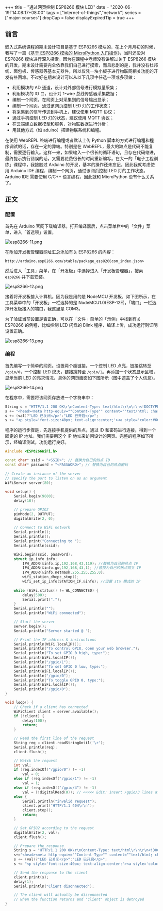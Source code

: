 +++
title = "通过网页控制 ESP8266 模块 LED"
date = "2020-06-19T14:08:17+08:00"
tags = ["internet-of-things","network"]
series = ["major-courses"]
dropCap = false
displayExpiredTip = true
+++

## 前言

嵌入式系统课程的期末设计项目是基于 ESP8266 模块的，在上个月月初的时候，我写了一篇《[基于 ESP8266 模块的 MicroPython 入门操作](/tech/computer/esp8266-the-internet-of-things/)》，当时还没对 ESP8266 模块进行深入探索。因为在课程中老师没有讲解过关于 ESP8266 模块的开发，期末设计需要完全依靠我们自己进行摸索，而且悲剧的是，我并没有杜邦线、面包板、传感器等基本元器件，所以仅凭一块小板子进行物联网相关功能的开发有些困难。不过好在期末设计可以从以下几项中任选一项或多项做：

+ 利用模块的 AD 通道，设计对外部信号进行模拟量采集；
+ 利用模块的 IO 口，设计对 1-wire 总线传感器采集数据；
+ 编制一个网页，在网页上对采集到的信号输出显示；
+ 编制一个网页，通过该网页控制 LED 灯的工作状态；
+ 将采集到的信号传送到手机上，建议使用 MQTT 协议；
+ 通过手机控制 LED 灯的状态，建议使用 MQTT 协议；
+ 在云端建立数据模型和服务，对物联数据进行分析；
+ 用其他方式（如 aduino）搭建物联系统和编程。

在使用 WebREPL 终端进行编程或者默认上传 Python 脚本的方式进行编程和程序调试的话，存在一定的弊端。特别是在 WebREPL，最大的缺点是代码不能复制，需要逐行输入。这样一来，如果输入一个很长的循环语句，且存在代码缩进，最终提示执行错误的话，又需要花费很长的时间重新编写。在大一的「电子工程训练」课程中，我接触过 Arduino 的开发，基本的操作还未忘记。因此我就考虑使用 Arduino IDE 编程，编制一个网页，通过该网页控制 LED 灯的工作状态。Arduino IDE 需要使用 C/C++ 语言编程，因此就和 MicroPython 没有什么关系了。

## 正文

### 配置

首先在 Arduino 官网下载编译器。打开编译器后，点击菜单栏中的「文件」菜单，进入「首选项」设置。

![esp8266-11.png](/images/esp8266-11.png)

在附加开发板管理器网址汇总添加有关 ESP8266 的内容：

```
http://arduino.esp8266.com/stable/package_esp8266com_index.json>
```

然后进入「工具」菜单，在「开发板」中选择进入「开发板管理器」，搜索 `esp8266` 并下载安装。

![esp8266-12.png](/images/esp8266-12.png)

接着将开发板接入计算机。因为我是用的是 NodeMCU 开发板，如下图所示，在工具菜单中的「开发板」一栏选择的是 NodeMCU1.0(ESP-12E)，「端口」一栏选择开发板接入的端口，我这里是 COM3。

为了验证当前设置是否正确，可以在「文件」菜单的「示例」中找到有关 ESP8266 的例程，比如控制 LED 闪烁的 Blink 程序，编译上传，成功运行则证明设置正确。

![esp8266-13.png](/images/esp8266-13.png)

### 编程

首先编写一个简单的网页。设置两个超链接，一个控制 LED 点亮，链接跳转至 `/gpio/0`，一个控制 LED 熄灭，链接跳转至 `/gpio/1`。再添加一个状态显示区域，显示当前 LED 的亮灭情况，具体的网页画面如下图所示（图中遮盖了个人信息）。

![esp8266-14.png](/images/esp8266-14.png)

在程序中，需要将该网页存放进一个字符串中：

```c++
String s = "HTTP/1.1 200 OK\r\nContent-Type: text/html\r\n\r\n<!DOCTYPE HTML>\r\n<html>\r\n<p style='color:#666; font-size:40px; text-align:center;'>状态：";
s += "<head><meta http-equiv=""Content-Type"" content=""text/html; charset=utf-8"" /></head>";
s += (val)?"LED 已关闭</p>":"LED 已开启</p>";
s += "<p style='font-size:40px; text-align:center;'><a style='color:#666;' href='/gpio/0'>开启 LED</a></p><p style='font-size:40px; text-align:center;'><a style='color:#666;' href='/gpio/1'>关闭 LED</a></p><p style='color:#666; font-size:40px; text-align:center;'><NAME> <ID> 嵌入式系统与应用课程设计</p></html>\n";
```

程序的运行步骤是，先连接手机提供的热点，通过 ID 和密码进行连接，得到一个固定的 IP 地址。我们需要用这个 IP 地址来访问设计的网页。完整的程序如下所示，经编译测试，功能运行良好。

```c++
#include <ESP8266WiFi.h>

const char* ssid = "<SSID>"; // 替换为自己的热点 ID
const char* password = "<PASSWORD>"; // 替换为自己的热点密码
 
// Create an instance of the server
// specify the port to listen on as an argument
WiFiServer server(80);
 
void setup() {
    Serial.begin(9600);
    delay(10);

    // prepare GPIO2
    pinMode(2, OUTPUT);
    digitalWrite(2, 0);
 
    // Connect to WiFi network
    Serial.println();
    Serial.println();
    Serial.print("Connecting to ");
    Serial.println(ssid);

    WiFi.begin(ssid, password);
    struct ip_info info;
        IP4_ADDR(&info.ip,192,168,43,119); //替换为自己的热点 IP
        IP4_ADDR(&info.gw,192,168,43,1); //替换为自己的热点网关 IP
        IP4_ADDR(&info.netmask,255,255,255,0);
        wifi_station_dhcpc_stop();
        wifi_set_ip_info(STATION_IF,&info); //设置 sta 模式的 IP
 
    while (WiFi.status() != WL_CONNECTED) {
        delay(500);
        Serial.print(".");
    }
    Serial.println("");
    Serial.println("WiFi connected");

    // Start the server
    server.begin();
    Serial.println("Server started @ ");

    // Print the IP address & instructions
    Serial.println(WiFi.localIP());
    Serial.println("To control GPIO, open your web browser.");
    Serial.println("To set GPIO 0 high, type:");
    Serial.print(WiFi.localIP());
    Serial.println("/gpio/1");
    Serial.println("To set GPIO 0 low, type:");
    Serial.print(WiFi.localIP());
    Serial.println("/gpio/0");
    Serial.println("To toggle GPIO 0, type:");
    Serial.print(WiFi.localIP());
    Serial.println("/gpio/0");
}

void loop() {
    // Check if a client has connected
    WiFiClient client = server.available();
    if (!client) {
        delay(100);
        return;
    }

    // Read the first line of the request
    String req = client.readStringUntil('\r');
    Serial.println(req);
    client.flush();

    // Match the request
    int val;
    if (req.indexOf("/gpio/0") != -1)
        val = 0;
    else if (req.indexOf("/gpio/1") != -1)
        val = 1;
    else if (req.indexOf("/gpio/4") != -1)
        val = (!digitalRead(0)); // <<<<< Edit: insert /gpio/3 lines after this line.
    else {
        Serial.println("invalid request");
        client.print("HTTP/1.1 404\r\n");
        client.stop();
        return;
    }

    // Set GPIO2 according to the request
    digitalWrite(2, val);
    client.flush();

    // Prepare the response
    String s = "HTTP/1.1 200 OK\r\nContent-Type: text/html\r\n\r\n<!DOCTYPE HTML>\r\n<html>\r\n<p style='color:#666; font-size:40px; text-align:center;'>状态：";
    s+="<head><meta http-equiv=""Content-Type"" content=""text/html; charset=utf-8"" /></head>";
    s += (val)?"LED 已关闭</p>":"LED 已开启</p>";
    s += "<p style='font-size:40px; text-align:center;'><a style='color:#666;' href='/gpio/0'>开启 LED</a></p><p style='font-size:40px; text-align:center;'><a style='color:#666;' href='/gpio/1'>关闭 LED</a></p><p style='color:#666; font-size:40px; text-align:center;'>GuanQirui 嵌入式系统与应用课程设计</p></html>\n";

    // Send the response to the client
    client.print(s);
    delay(1);  
    Serial.println("Client disonnected");

    // The client will actually be disconnected 
    // when the function returns and 'client' object is detroyed
} 
```
